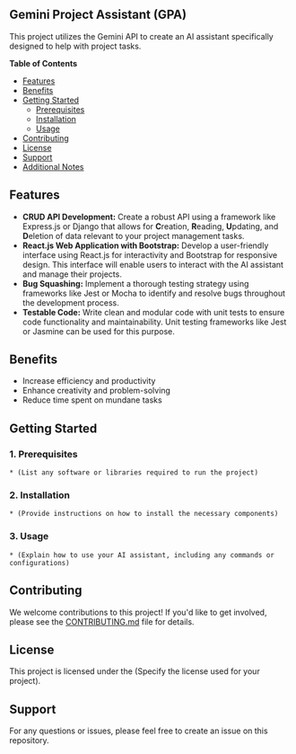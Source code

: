 ## Gemini Project Assistant (GPA)

This project utilizes the Gemini API to create an AI assistant specifically designed to help with project tasks. 

**Table of Contents**

* [Features](#features)
* [Benefits](#benefits)
* [Getting Started](#getting-started)
    * [Prerequisites](#prerequisites)
    * [Installation](#installation)
    * [Usage](#usage)
* [Contributing](#contributing)
* [License](#license)
* [Support](#support)
* [Additional Notes](#additional-notes)


## Features

* **CRUD API Development:** Create a robust API using a framework like Express.js or Django that allows for **C**reation, **R**eading, **U**pdating, and **D**eletion of data relevant to your project management tasks.
* **React.js Web Application with Bootstrap:** Develop a user-friendly interface using React.js for interactivity and Bootstrap for responsive design. This interface will enable users to interact with the AI assistant and manage their projects.
* **Bug Squashing:** Implement a thorough testing strategy using frameworks like Jest or Mocha to identify and resolve bugs throughout the development process. 
* **Testable Code:** Write clean and modular code with unit tests to ensure code functionality and maintainability. Unit testing frameworks like Jest or Jasmine can be used for this purpose.

## Benefits

* Increase efficiency and productivity
* Enhance creativity and problem-solving
* Reduce time spent on mundane tasks

## Getting Started

### 1. Prerequisites
    * (List any software or libraries required to run the project)
### 2. Installation
    * (Provide instructions on how to install the necessary components)
### 3. Usage
    * (Explain how to use your AI assistant, including any commands or configurations)

## Contributing

We welcome contributions to this project! If you'd like to get involved, please see the [CONTRIBUTING.md](CONTRIBUTING.md) file for details.

## License

This project is licensed under the (Specify the license used for your project).

## Support

For any questions or issues, please feel free to create an issue on this repository.
